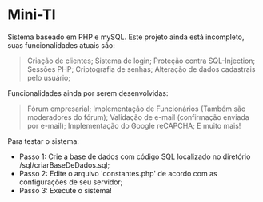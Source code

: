 # Mini-TI
Sistema baseado em PHP e mySQL. Este projeto ainda está incompleto, suas funcionalidades atuais são:
> Criação de clientes;
> Sistema de login;
> Proteção contra SQL-Injection;
> Sessões PHP;
> Criptografia de senhas;
> Alteração de dados cadastrais pelo usuário;

Funcionalidades ainda por serem desenvolvidas:
> Fórum empresarial;
> Implementação de Funcionários (Também são moderadores do fórum);
> Validação de e-mail (confirmação enviada por e-mail);
> Implementação do Google reCAPCHA;
> E muito mais!

Para testar o sistema:

* Passo 1: Crie a base de dados com código SQL localizado no diretório /sql/criarBaseDeDados.sql;
* Passo 2: Edite o arquivo 'constantes.php' de acordo com as configurações de seu servidor;
* Passo 3: Execute o sistema! 
